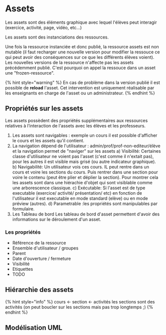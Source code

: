 # Assets

Les assets sont des éléments graphique avec lequel l'élèves peut interagir (exercice, activité, page, vidéo, etc...)

Les assets sont des instanciations des ressources.

Une fois la ressource instanciée et donc publié, la ressource assets est non mutable (il faut recharger une nouvelle version pour modifier la ressouce ce qui peut avoir des conséquences sur ce que les différents élèves voient). Les nouvelles versions de la ressource n'affecte pas les assets précédemment publié. C'est pourquoi on appel la ressouce dans un asset une "frozen-ressource".

{% hint style="warning" %}
En cas de problème dans la version publié il est possible de **reload** l'asset. Cet intervention est uniquement réalisable par les enseignants en charge de l'asset ou un administrateur.
{% endhint %}

## Propriétés sur les assets

Les assets possèdent des propriétés supplémentaires aux ressources relatives à l’interaction de l'assets avec les élèves et les professeurs.

1. Les assets sont navigables : exemple un cours il est possible d'afficher le cours et les assets qu'il contient.
2. La navigation dépend de l'utilisateur : admin/prof/prof-non-editeur/élève et la navigation permet de "naviger" sur les assets a) Visibilité: Certaines classe d'utilisateur ne voient pas l'asset (c'est comme il n'extait pas), pour les autres il est visible mais grisé (ou autre indicateur graphique). b) Navigabilité: Un utilisateur vois ces cours. IL peut rentre dans un cours et voire les sections du cours. Puis rentrer dans une section pour voire le contenu (peut être plier et déplier la section). Pour montrer cela les assets sont dans une hiérachie d'objet qui sont visiblable comme une arborescence classique. c) Exécutable: Si l'asset est de type executable (exercice/ activité/ présentation/ etc) en fonction de l'utilisateur il est executable en mode standard (elève) ou en mode préview (autres). d) Parametrable :les propriétés sont manipulables par formulaire.
3. Les Tableau de bord Les tableau de bord d'asset permettent d'avoir des informations sur le déroulement d'un asset.

### Les propriétés

* Référence de la ressource
* Ensemble d'utilisateur / groupes
* Parent
* Date d'ouverture / fermeture
* Visibilité
* Etiquettes
* TODO

## Hiérarchie des assets

{% hint style="info" %}
cours <- section <- activités les sections sont des activités (on peut boucler sur les sections mais pas trop longtemps ;)
{% endhint %}

## Modélisation UML

<figure><img src="https://www.plantuml.com/plantuml/dpng/NO_12i8m38RlUOhGep3KDzWOx20xJM_Y8NHn56ehJNPnxDqjTeZOIyd_9U5BBKf9vuU7rfC8DYAik41-AsnPb-ABmy0YSKwM5pXhSc72RpBmdHC7omWdYQ5px4SSIGcaTAfJpt2XwNf3fKbWnMstQQpb_BSnQ8eUUoTgaB98s-FoaIXAkwf2SpJ_Ch_qiCyypvMir8KyAN5GWmL0pM7C9xy1" alt=""><figcaption></figcaption></figure>
